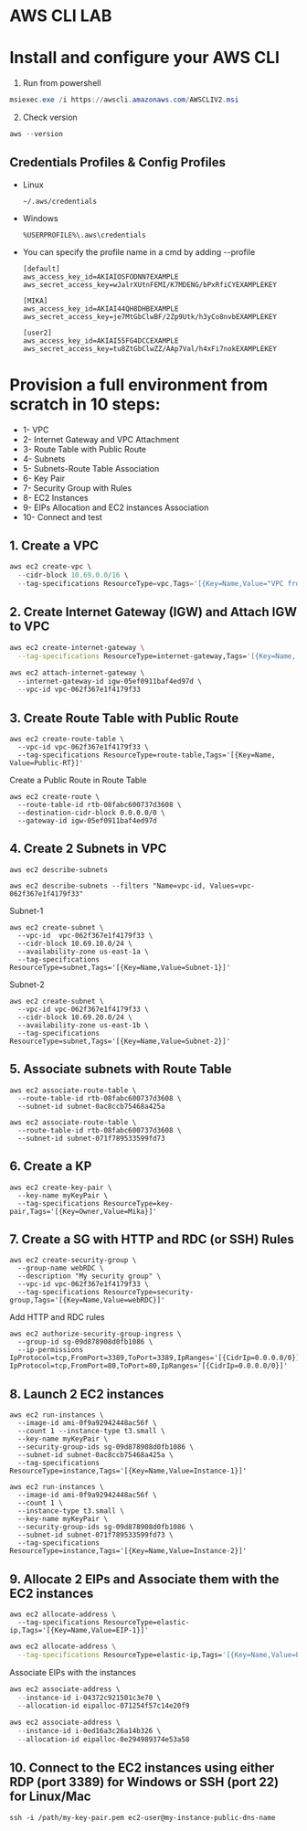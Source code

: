 # AWS CLI LAB


# Install and configure your AWS CLI

  1. Run from powershell
  ```powershell
  msiexec.exe /i https://awscli.amazonaws.com/AWSCLIV2.msi
  ```

  2. Check version
  ```powershell
  aws --version
  ```

## Credentials Profiles & Config Profiles

* Linux
  ```
  ~/.aws/credentials
  ```
  
* Windows
  ```
  %USERPROFILE%\.aws\credentials
  ```
  
* You can specify the profile name in a cmd by adding --profile <profileName>
  ```
  [default]
  aws_access_key_id=AKIAIOSFODNN7EXAMPLE
  aws_secret_access_key=wJalrXUtnFEMI/K7MDENG/bPxRfiCYEXAMPLEKEY

  [MIKA]
  aws_access_key_id=AKIAI44QH8DHBEXAMPLE
  aws_secret_access_key=je7MtGbClwBF/2Zp9Utk/h3yCo8nvbEXAMPLEKEY
  
  [user2]
  aws_access_key_id=AKIAI55FG4DCCEXAMPLE
  aws_secret_access_key=tu8ZtGbClwZZ/AAp7Val/h4xFi7nokEXAMPLEKEY
  ```
    
  
# Provision a full environment from scratch in 10 steps:

* 1- VPC
* 2- Internet Gateway and VPC Attachment
* 3- Route Table with Public Route
* 4- Subnets
* 5- Subnets-Route Table Association
* 6- Key Pair
* 7- Security Group with Rules
* 8- EC2 Instances
* 9- EIPs Allocation and EC2 instances Association
* 10- Connect and test

  
## 1. Create a VPC
  ```powershell
  aws ec2 create-vpc \
  	--cidr-block 10.69.0.0/16 \
  	--tag-specifications ResourceType=vpc,Tags='[{Key=Name,Value="VPC from CLI"},{Key=Owner,Value="MIKA"}]'
  ```
  
  
## 2. Create Internet Gateway (IGW) and Attach IGW to VPC
  ```bash
  aws ec2 create-internet-gateway \
	--tag-specifications ResourceType=internet-gateway,Tags='[{Key=Name, Value=myIGW}]'
  ```
  ```powershell
  aws ec2 attach-internet-gateway \
	--internet-gateway-id igw-05ef0911baf4ed97d \ 
	--vpc-id vpc-062f367e1f4179f33
  ```	

## 3. Create Route Table with Public Route
  ```
  aws ec2 create-route-table \
	--vpc-id vpc-062f367e1f4179f33 \
	--tag-specifications ResourceType=route-table,Tags='[{Key=Name, Value=Public-RT}]'
  ```

  Create a Public Route in Route Table 
  ```
  aws ec2 create-route \
	--route-table-id rtb-08fabc600737d3608 \
	--destination-cidr-block 0.0.0.0/0 \
	--gateway-id igw-05ef0911baf4ed97d
  ```	

## 4. Create 2 Subnets in VPC
  ```
  aws ec2 describe-subnets
  ```
  ```
  aws ec2 describe-subnets --filters "Name=vpc-id, Values=vpc-062f367e1f4179f33"
  ```

  Subnet-1
  ```
  aws ec2 create-subnet \
	--vpc-id  vpc-062f367e1f4179f33 \
	--cidr-block 10.69.10.0/24 \
	--availability-zone us-east-1a \
	--tag-specifications ResourceType=subnet,Tags='[{Key=Name,Value=Subnet-1}]'
  ```

  Subnet-2
  ```
  aws ec2 create-subnet \
	--vpc-id vpc-062f367e1f4179f33 \
	--cidr-block 10.69.20.0/24 \
	--availability-zone us-east-1b \
	--tag-specifications ResourceType=subnet,Tags='[{Key=Name,Value=Subnet-2}]'
  ```

## 5. Associate subnets with Route Table
  ```
  aws ec2 associate-route-table \
	--route-table-id rtb-08fabc600737d3608 \
	--subnet-id subnet-0ac8ccb75468a425a
  ```
  ```
  aws ec2 associate-route-table \
	--route-table-id rtb-08fabc600737d3608 \
	--subnet-id subnet-071f789533599fd73
  ```

## 6. Create a KP
  ```
  aws ec2 create-key-pair \
	--key-name myKeyPair \
	--tag-specifications ResourceType=key-pair,Tags='[{Key=Owner,Value=Mika}]'
  ```

## 7. Create a SG with HTTP and RDC (or SSH) Rules
  ```
  aws ec2 create-security-group \
	--group-name webRDC \
	--description "My security group" \
	--vpc-id vpc-062f367e1f4179f33 \
	--tag-specifications ResourceType=security-group,Tags='[{Key=Name,Value=webRDC}]'
  ```

  Add HTTP and RDC rules
  ```
  aws ec2 authorize-security-group-ingress \
	--group-id sg-09d878908d0fb1086 \
	--ip-permissions IpProtocol=tcp,FromPort=3389,ToPort=3389,IpRanges='[{CidrIp=0.0.0.0/0}]' IpProtocol=tcp,FromPort=80,ToPort=80,IpRanges='[{CidrIp=0.0.0.0/0}]'
  ```

## 8. Launch 2 EC2 instances
  ```
  aws ec2 run-instances \
	--image-id ami-0f9a92942448ac56f \
	--count 1 --instance-type t3.small \
	--key-name myKeyPair \
	--security-group-ids sg-09d878908d0fb1086 \
	--subnet-id subnet-0ac8ccb75468a425a \
	--tag-specifications ResourceType=instance,Tags='[{Key=Name,Value=Instance-1}]'
  ```
  ```
  aws ec2 run-instances \
	--image-id ami-0f9a92942448ac56f \
	--count 1 \
	--instance-type t3.small \
	--key-name myKeyPair \
	--security-group-ids sg-09d878908d0fb1086 \
	--subnet-id subnet-071f789533599fd73 \
	--tag-specifications ResourceType=instance,Tags='[{Key=Name,Value=Instance-2}]'
  ```

## 9. Allocate 2 EIPs and Associate them with the EC2 instances
  ```shell
  aws ec2 allocate-address \
	--tag-specifications ResourceType=elastic-ip,Tags='[{Key=Name,Value=EIP-1}]'
  ```
  ```bash
  aws ec2 allocate-address \
	--tag-specifications ResourceType=elastic-ip,Tags='[{Key=Name,Value=EIP-2}]'
  ```
  Associate EIPs with the instances
  ```powershell
  aws ec2 associate-address \
	--instance-id i-04372c921501c3e70 \
	--allocation-id eipalloc-071254f57c14e20f9
  ```
  ```powershell
  aws ec2 associate-address \
	--instance-id i-0ed16a3c26a14b326 \
	--allocation-id eipalloc-0e294989374e53a58
  ```

  ## 10. Connect to the EC2 instances using either RDP (port 3389) for Windows or SSH (port 22) for Linux/Mac
  ```shell
  ssh -i /path/my-key-pair.pem ec2-user@my-instance-public-dns-name
  ```
